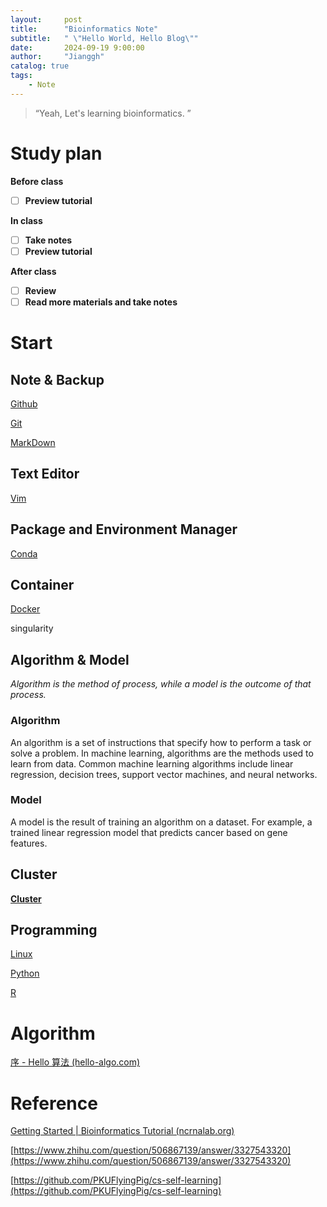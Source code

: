 ```yaml
---
layout:     post
title:      "Bioinformatics Note"
subtitle:   " \"Hello World, Hello Blog\""
date:       2024-09-19 9:00:00
author:     "Jianggh"
catalog: true
tags:
    - Note
---
```


> “Yeah, Let's learning bioinformatics. ”


# Study plan

**Before class**

- [ ]  **Preview tutorial**

**In class**

- [ ]  **Take notes**
- [ ]  **Preview tutorial**

**After class**

- [ ]  **Review**
- [ ]  **Read more materials and take notes**

# Start

## Note & Backup

[Github](Computer%20Science%20ef8d87ec2768407988e5dd81a72dea4d/Github%208ba4cb4344a14c8d932c6b8665a5cc96.md)

[Git](Computer%20Science%20ef8d87ec2768407988e5dd81a72dea4d/Git%2098aa66b6b8c3480a9c484ba3383b274a.md)

[MarkDown](Computer%20Science%20ef8d87ec2768407988e5dd81a72dea4d/MarkDown%2026d60ae7c1e9466986f73b2b539b4258.md)

## **Text Editor**

[Vim](Computer%20Science%20ef8d87ec2768407988e5dd81a72dea4d/Vim%200987208aa1ce426e9d3c0a2684056a2e.md)

## **Package and Environment Manager**

[Conda](Computer%20Science%20ef8d87ec2768407988e5dd81a72dea4d/Conda%202f11f9b90418418bbdfe3ef29e3c16f5.md)

## Container

[Docker](Computer%20Science%20ef8d87ec2768407988e5dd81a72dea4d/Docker%2025728a6821ce45e0867b6b81c2d1cae7.md)

singularity

## Algorithm & Model

*Algorithm is the method of process, while a model is the outcome of that process.*

### Algorithm

An algorithm is a set of instructions that specify how to perform a task or solve a problem. In machine learning, algorithms are the methods used to learn from data. Common machine learning algorithms include linear regression, decision trees, support vector machines, and neural networks.

### Model

A model is the result of training an algorithm on a dataset. For example, a trained linear regression model that predicts cancer based on gene features.

## Cluster

[**Cluster**](Computer%20Science%20ef8d87ec2768407988e5dd81a72dea4d/Cluster%20acc10c752f2a40e59e285e02ab4a63c8.md)

## Programming

[Linux](Computer%20Science%20ef8d87ec2768407988e5dd81a72dea4d/Linux%20f5e8242236994bad86dfd090d1735265.md)

[Python](Computer%20Science%20ef8d87ec2768407988e5dd81a72dea4d/Python%20c9f3fec802844ff083603adfe5211a19.md)

[R](Computer%20Science%20ef8d87ec2768407988e5dd81a72dea4d/R%20b0c60447de5b4ea687165368c81be553.md)

# Algorithm

[序 - Hello 算法 (hello-algo.com)](https://www.hello-algo.com/chapter_hello_algo/)

# Reference

[Getting Started | Bioinformatics Tutorial (ncrnalab.org)](https://book.ncrnalab.org/teaching/getting-started)

[https://www.zhihu.com/question/506867139/answer/3327543320](https://www.zhihu.com/question/506867139/answer/3327543320)

[https://github.com/PKUFlyingPig/cs-self-learning](https://github.com/PKUFlyingPig/cs-self-learning)
